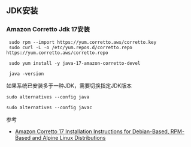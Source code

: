 ## JDK安装
### Amazon Corretto Jdk 17安装
```shell
 sudo rpm --import https://yum.corretto.aws/corretto.key 
 sudo curl -L -o /etc/yum.repos.d/corretto.repo https://yum.corretto.aws/corretto.repo

 sudo yum install -y java-17-amazon-corretto-devel

 java -version
 ```
 如果系统已安装多于一种JDK，需要切换指定JDK版本
 ```shell
 sudo alternatives --config java

 sudo alternatives --config javac
 ```

 参考
 - [Amazon Corretto 17 Installation Instructions for Debian-Based, RPM-Based and Alpine Linux Distributions](https://docs.aws.amazon.com/corretto/latest/corretto-17-ug/generic-linux-install.html#rpm-linux-install-instruct)